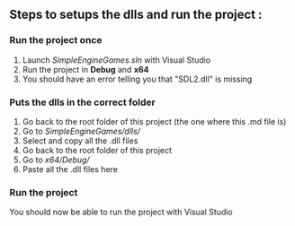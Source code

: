 ## Steps to setups the dlls and run the project :

### Run the project once
1. Launch *SimpleEngineGames.sln* with Visual Studio
2. Run the project in **Debug** and **x64**
3. You should have an error telling you that "SDL2.dll" is missing

### Puts the dlls in the correct folder
1. Go back to the root folder of this project (the one where this .md file is)
2. Go to *SimpleEngineGames/dlls/*
3. Select and copy all the .dll files
4. Go back to the root folder of this project
5. Go to *x64/Debug/*
6. Paste all the .dll files here

### Run the project
You should now be able to run the project with Visual Studio